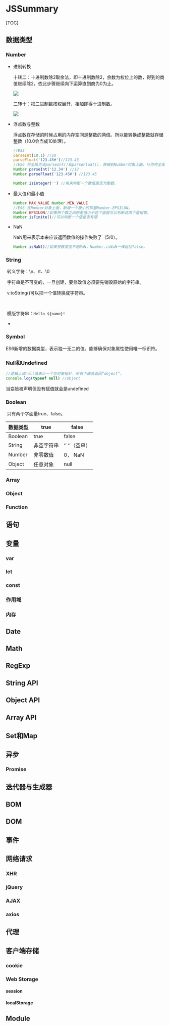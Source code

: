 # JSSummary

<!--备注：该仓库主要是记录平时学习js的相关知识点-->

[TOC]

## 数据类型

<!--基本数据类型-->

### Number

- 进制转换

  十转二：十进制数除2取余法，即十进制数除2，余数为权位上的数，得到的商值继续除2，依此步骤继续向下运算直到商为0为止。

  ![](https://exp-picture.cdn.bcebos.com/19587f20a7cd0c6e25e65907fed7997bbaf4dda8.jpg?x-bce-process=image%2Fresize%2Cm_lfit%2Cw_500%2Climit_1%2Fquality%2Cq_80)

  二转十：把二进制数按权展开、相加即得十进制数。

  ![](https://exp-picture.cdn.bcebos.com/03f26bd7997bbbf4394c296e5549610f8a56d6a8.jpg?x-bce-process=image%2Fresize%2Cm_lfit%2Cw_500%2Climit_1%2Fquality%2Cq_80)

  <!--其他的进制转换关系可以看./src/images-->
  
- 浮点数与整数

  浮点数在存储的时候占用的内存空间是整数的两倍。所以能转换成整数就存储整数（10.0会当成10处理）。

  ```javascript
  //ES5
  parseInt(10.1) //10
  parseFloat('123.45#')//123.45
  //ES6 将全局方法parseInt()和parseFloat()，移植到Number对象上面，行为完全保持不变。
  Number.parseInt('12.34') //12
  Number.parseFloat('123.45#') //123.45
  ```

  ```javascript
  Number.isInteger('') //用来判断一个数值是否为整数。
  ```

- 最大值和最小值

  ```javascript
  Number.MAX_VALUE Number.MIN_VALUE 
  //ES6 在Number对象上面，新增一个极小的常量Number.EPSILON。
  Number.EPSILON//如果两个数之间的差值小于这个值就可以判断这两个值相等。
  Number.isFinite()//可以判断一个值是否有限
  ```

- NaN

  NaN用来表示本来应该返回数值的操作失败了（5/0）。

  ```javascript
  Number.isNaN()//如果参数类型不是NaN，Number.isNaN一律返回false。
  ```

### String

​	转义字符：\n、\t、\0	

​	字符串是不可变的，一旦创建，要修改值必须要先销毁原始的字符串。	

​	v.toString()可以把一个值转换成字符串。

​	<!--扩展：JSON.stringify()可以把接口返回的JSON对象转换成json字符串。-->

​	模版字符串：`Hello ${name}!`

- 

### Symbol

​	ES6新增的数据类型，表示独一无二的值。能够确保对象属性使用唯一标识符。

### Null和Undefined	

```javascript
//逻辑上讲null值表示一个空对象指针，所有下面会返回“object”。
console.log(typeof null) //object
```

当变脸被声明但没有赋值就会是undefined

### Boolean

​	只有两个字面量true、false。	

| 数据类型 | true       | false         |
| -------- | ---------- | ------------- |
| Boolean  | true       | false         |
| String   | 非空字符串 | ‘’ ‘’（空串） |
| Number   | 非零数值   | 0， NaN       |
| Object   | 任意对象   | null          |

<!--引用数据类型-->

### Array

### Object

### Function

## 语句



## 变量

### var

### let

### const

### 作用域

### 内存

## Date

## Math

## RegExp

## String API

## Object API

## Array API

## Set和Map

## 异步 

### Promise

## 迭代器与生成器

## BOM

## DOM

## 事件

## 网络请求

### XHR

### jQuery

### AJAX

### axios

## 代理

## 客户端存储

### cookie

### Web Storage

#### session

#### localStorage

## Module
